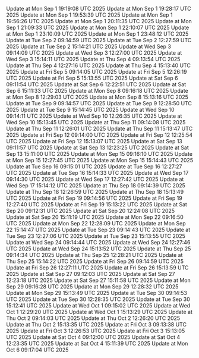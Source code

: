 Update at Mon Sep  1 19:19:08 UTC 2025
Update at Mon Sep  1 19:28:17 UTC 2025
Update at Mon Sep  1 19:53:39 UTC 2025
Update at Mon Sep  1 19:56:26 UTC 2025
Update at Mon Sep  1 20:11:35 UTC 2025
Update at Mon Sep  1 21:09:33 UTC 2025
Update at Mon Sep  1 22:10:07 UTC 2025
Update at Mon Sep  1 23:10:09 UTC 2025
Update at Mon Sep  1 23:48:12 UTC 2025
Update at Tue Sep  2 09:14:59 UTC 2025
Update at Tue Sep  2 12:27:59 UTC 2025
Update at Tue Sep  2 15:14:21 UTC 2025
Update at Wed Sep  3 09:14:09 UTC 2025
Update at Wed Sep  3 12:27:00 UTC 2025
Update at Wed Sep  3 15:14:11 UTC 2025
Update at Thu Sep  4 09:13:54 UTC 2025
Update at Thu Sep  4 12:27:16 UTC 2025
Update at Thu Sep  4 15:13:40 UTC 2025
Update at Fri Sep  5 09:14:05 UTC 2025
Update at Fri Sep  5 12:26:19 UTC 2025
Update at Fri Sep  5 15:13:55 UTC 2025
Update at Sat Sep  6 09:11:54 UTC 2025
Update at Sat Sep  6 12:22:51 UTC 2025
Update at Sat Sep  6 15:11:33 UTC 2025
Update at Mon Sep  8 09:16:18 UTC 2025
Update at Mon Sep  8 12:29:03 UTC 2025
Update at Mon Sep  8 15:13:16 UTC 2025
Update at Tue Sep  9 09:14:57 UTC 2025
Update at Tue Sep  9 12:28:50 UTC 2025
Update at Tue Sep  9 15:14:45 UTC 2025
Update at Wed Sep 10 09:14:11 UTC 2025
Update at Wed Sep 10 12:26:35 UTC 2025
Update at Wed Sep 10 15:13:45 UTC 2025
Update at Thu Sep 11 09:14:08 UTC 2025
Update at Thu Sep 11 12:26:01 UTC 2025
Update at Thu Sep 11 15:13:47 UTC 2025
Update at Fri Sep 12 09:14:00 UTC 2025
Update at Fri Sep 12 12:25:54 UTC 2025
Update at Fri Sep 12 15:13:07 UTC 2025
Update at Sat Sep 13 09:11:57 UTC 2025
Update at Sat Sep 13 12:23:25 UTC 2025
Update at Sat Sep 13 15:11:00 UTC 2025
Update at Mon Sep 15 09:16:10 UTC 2025
Update at Mon Sep 15 12:27:45 UTC 2025
Update at Mon Sep 15 15:14:43 UTC 2025
Update at Tue Sep 16 09:15:01 UTC 2025
Update at Tue Sep 16 12:27:27 UTC 2025
Update at Tue Sep 16 15:14:33 UTC 2025
Update at Wed Sep 17 09:14:30 UTC 2025
Update at Wed Sep 17 12:27:42 UTC 2025
Update at Wed Sep 17 15:14:12 UTC 2025
Update at Thu Sep 18 09:14:39 UTC 2025
Update at Thu Sep 18 12:26:59 UTC 2025
Update at Thu Sep 18 15:13:49 UTC 2025
Update at Fri Sep 19 09:14:56 UTC 2025
Update at Fri Sep 19 12:27:40 UTC 2025
Update at Fri Sep 19 15:13:22 UTC 2025
Update at Sat Sep 20 09:12:31 UTC 2025
Update at Sat Sep 20 12:24:08 UTC 2025
Update at Sat Sep 20 15:11:19 UTC 2025
Update at Mon Sep 22 09:16:50 UTC 2025
Update at Mon Sep 22 12:28:09 UTC 2025
Update at Mon Sep 22 15:14:47 UTC 2025
Update at Tue Sep 23 09:14:43 UTC 2025
Update at Tue Sep 23 12:27:06 UTC 2025
Update at Tue Sep 23 15:13:55 UTC 2025
Update at Wed Sep 24 09:14:44 UTC 2025
Update at Wed Sep 24 12:27:46 UTC 2025
Update at Wed Sep 24 15:13:52 UTC 2025
Update at Thu Sep 25 09:14:34 UTC 2025
Update at Thu Sep 25 12:28:21 UTC 2025
Update at Thu Sep 25 15:14:22 UTC 2025
Update at Fri Sep 26 09:14:59 UTC 2025
Update at Fri Sep 26 12:27:11 UTC 2025
Update at Fri Sep 26 15:13:59 UTC 2025
Update at Sat Sep 27 09:12:03 UTC 2025
Update at Sat Sep 27 12:23:18 UTC 2025
Update at Sat Sep 27 15:11:58 UTC 2025
Update at Mon Sep 29 09:16:28 UTC 2025
Update at Mon Sep 29 12:28:32 UTC 2025
Update at Mon Sep 29 15:13:49 UTC 2025
Update at Tue Sep 30 09:14:53 UTC 2025
Update at Tue Sep 30 12:28:35 UTC 2025
Update at Tue Sep 30 15:12:41 UTC 2025
Update at Wed Oct  1 09:15:02 UTC 2025
Update at Wed Oct  1 12:29:20 UTC 2025
Update at Wed Oct  1 15:13:29 UTC 2025
Update at Thu Oct  2 09:14:03 UTC 2025
Update at Thu Oct  2 12:26:20 UTC 2025
Update at Thu Oct  2 15:13:35 UTC 2025
Update at Fri Oct  3 09:13:38 UTC 2025
Update at Fri Oct  3 12:26:53 UTC 2025
Update at Fri Oct  3 15:13:05 UTC 2025
Update at Sat Oct  4 09:12:00 UTC 2025
Update at Sat Oct  4 12:23:35 UTC 2025
Update at Sat Oct  4 15:11:39 UTC 2025
Update at Mon Oct  6 09:17:04 UTC 2025
